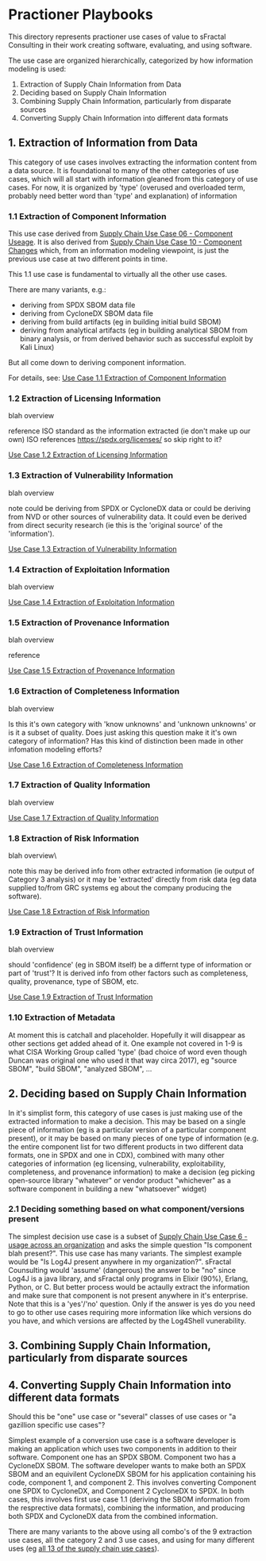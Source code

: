 # Practioner Playbooks

This directory represents practioner use cases of value to sFractal Consulting
in their work creating software, evaluating, and using software.

The use case are organized hierarchically, categorized by how information modeling is used:
1. Extraction of Supply Chain Information from Data
2. Deciding based on Supply Chain Information
3. Combining Supply Chain Information, particularly from disparate sources
4. Converting Supply Chain Information into different data formats 

## 1. Extraction of Information from Data
This category of use cases involves extracting the information content from a data source.
It is foundational to many of the other categories of use cases, which will all start with information
gleaned from this category of use cases. 
For now, it is organized by 'type' (overused and overloaded term, probably need better word than 'type' and explanation)
of information

### 1.1 Extraction of Component Information
This use case derived from
[Supply Chain Use Case 06 - Component Useage](../../SupplyChain/uc06_component_useage.md).
It is also derived from
[Supply Chain Use Case 10 - Component Changes](../../SupplyChain/uc10_component_changes.md)
which, from an information modeling viewpoint, is just the previous use case at two different points in time.

This 1.1 use case is fundamental to virtually all the other use cases.

There are many variants, e.g.:
- deriving from SPDX SBOM data file
- deriving from CycloneDX SBOM data file
- deriving from build artifacts (eg in building initial build SBOM)
- deriving from analytical artifacts (eg in building analytical SBOM from binary analysis, or from derived behavior such as successful exploit by Kali Linux)

But all come down to deriving component information.

For details, see:
[Use Case 1.1 Extraction of Component Information](./uc01.01-extract_component.md)

### 1.2 Extraction of Licensing Information
blah overview

reference ISO standard as the information extracted (ie don't make up our own)
ISO references https://spdx.org/licenses/ so skip right to it?

[Use Case 1.2 Extraction of Licensing Information](./uc01.02-extract_licensing.md)

### 1.3 Extraction of Vulnerability Information
blah overview

note could be deriving from SPDX or CycloneDX data or could be deriving from NVD or other sources of vulnerability data.
It could even be derived from direct security research (ie this is the 'original source' of the 'information').

[Use Case 1.3 Extraction of Vulnerability Information](./uc01.03-extract_vulnerability.md)

### 1.4 Extraction of Exploitation Information
blah overview

[Use Case 1.4 Extraction of Exploitation Information](./uc01.04-extract_exploitation.md)


### 1.5 Extraction of Provenance Information
blah overview

reference

[Use Case 1.5 Extraction of Provenance Information](./uc01.05-extract_provenance.md)


### 1.6 Extraction of Completeness Information
blah overview

Is this it's own category with 'know unknowns' and 'unknown unknowns' or is it a subset of quality.
Does just asking this question make it it's own category of information?
Has this kind of distinction been made in other infomation modeling efforts?

[Use Case 1.6 Extraction of Completeness Information](./uc01.06-extract_completeness.md)


### 1.7 Extraction of Quality Information
blah overview

[Use Case 1.7 Extraction of Quality Information](./uc01.07-extract_quality.md)


### 1.8 Extraction of Risk Information
blah overview\

note this may be derived info from other extracted information (ie output of Category 3 analysis)
or it may be 'extracted' directly from risk data (eg data supplied to/from GRC systems eg about the company producing the software).

[Use Case 1.8 Extraction of Risk Information](./uc01.08-extract_risk.md)


### 1.9 Extraction of Trust Information
blah overview

should 'confidence' (eg in SBOM itself) be a differnt type of information or part of 'trust'?
It is derived info from other factors such as completeness, quality, provenance, type of SBOM, etc.

[Use Case 1.9 Extraction of Trust Information](./uc01.09-extract_trust.md)

### 1.10 Extraction of Metadata
At moment this is catchall and placeholder. 
Hopefully it will disappear as other sections get added ahead of it.
One example not covered in 1-9 is what CISA Working Group called 'type' (bad choice of word even though Duncan was original one who used it that way circa 2017),
eg "source SBOM", "build SBOM", "analyzed SBOM", ...


## 2. Deciding based on Supply Chain Information
In it's simplist form, this category of use cases is just making use
of the extracted information to make a decision.
This may be based on a single piece of information 
(eg is a particular version of a particular component present),
or it may be based on many pieces of one type of information 
(e.g. the entire component list for two different products in two different data formats, 
one in SPDX and one in CDX),
combined with many other categories of information 
(eg licensing, vulnerability, exploitability, completeness, and provenance information)
to make a decision 
(eg picking open-source library "whatever" 
or vendor product "whichever" 
as a software component in building
a new "whatsoever" widget)

### 2.1 Deciding something based on what component/versions present 
The simplest decision use case is a subset of 
[Supply Chain Use Case 6 - usage across an organization](../../SupplyChain/uc06_component_useage.md)
and asks the simple question "Is component blah present?".
This use case has many variants. 
The simplest example would be "Is Log4J present anywhere in my organization?".
sFractal Counsulting would 'assume' (dangerous) the answer to be "no" 
since Log4J is a java library,
and sFractal only programs in Elixir (90%), Erlang, Python, or C.
But better process would be actaully extract the information and make sure that component is not present
anywhere in it's enterprise.
Note that this is a 'yes'/'no' question. 
Only if the answer is yes do you need to go to other use cases
requiring more information like which versions do you have, and which versions are affected by
the Log4Shell vunerability.


## 3. Combining Supply Chain Information, particularly from disparate sources


## 4. Converting Supply Chain Information into different data formats

Should this be "one" use case or "several" classes of use cases or "a gazillion specific use cases"?

Simplest example of a conversion use case is a software developer is making an application which 
uses two components in addition to their software. Component one has an SPDX SBOM. 
Component two has a CycloneDX SBOM.
The software developer wants to make both an SPDX SBOM and an equivilent CycloneDX SBOM
for his application containing his code, component 1, and component 2.
This involves converting Component one SPDX to CycloneDX, and Component 2 CycloneDX to SPDX.
In both cases, this involves first use case 1.1 (deriving the SBOM information from the resprective data formats),
combining the information, and producing both SPDX and CycloneDX data from the combined information.

There are many variants to the above using all combo's of the 9 extraction use cases, all the category 2 and 3 use cases,
and using for many different uses (eg [all 13 of the supply chain use cases](../../SupplyChain/)).

